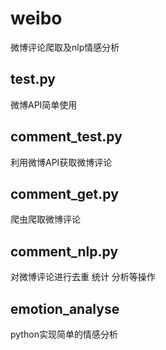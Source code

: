 # weibo
微博评论爬取及nlp情感分析
## test.py
微博API简单使用
## comment_test.py
利用微博API获取微博评论
## comment_get.py
爬虫爬取微博评论
## comment_nlp.py
对微博评论进行去重 统计 分析等操作
## emotion_analyse
python实现简单的情感分析
